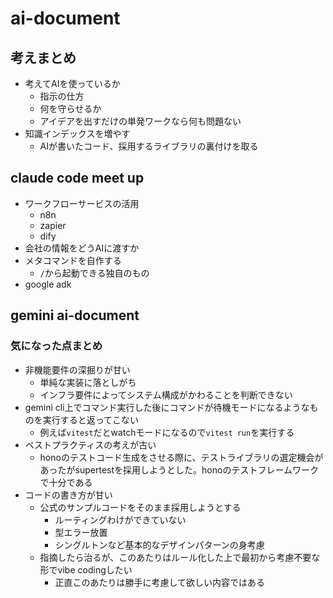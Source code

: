 # ai-document

## 考えまとめ

- 考えてAIを使っているか
  - 指示の仕方
  - 何を守らせるか
  - アイデアを出すだけの単発ワークなら何も問題ない
- 知識インデックスを増やす
  - AIが書いたコード、採用するライブラリの裏付けを取る

## claude code meet up

- ワークフローサービスの活用
  - n8n
  - zapier
  - dify
- 会社の情報をどうAIに渡すか
- メタコマンドを自作する
  - `/`から起動できる独自のもの
- google adk

## gemini ai-document

### 気になった点まとめ

- 非機能要件の深掘りが甘い
  - 単純な実装に落としがち
  - インフラ要件によってシステム構成がかわることを判断できない
- gemini cli上でコマンド実行した後にコマンドが待機モードになるようなものを実行すると返ってこない
  - 例えば`vitest`だとwatchモードになるので`vitest run`を実行する
- ベストプラクティスの考えが古い
  - honoのテストコード生成をさせる際に、テストライブラリの選定機会があったがsupertestを採用しようとした。honoのテストフレームワークで十分である
- コードの書き方が甘い
  - 公式のサンプルコードをそのまま採用しようとする
    - ルーティングわけができていない
    - 型エラー放置
    - シングルトンなど基本的なデザインパターンの身考慮
  - 指摘したら治るが、このあたりはルール化した上で最初から考慮不要な形でvibe codingしたい
    - 正直このあたりは勝手に考慮して欲しい内容ではある
